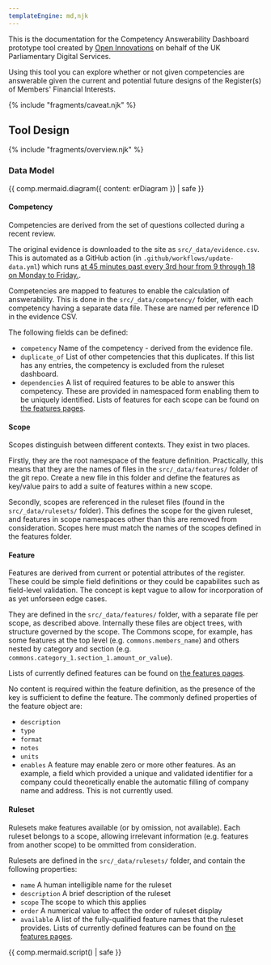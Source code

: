 ```yaml
---
templateEngine: md,njk
---
```


This is the documentation for the Competency Answerability Dashboard prototype tool created by
[Open Innovations](https://open-innovations.org) on behalf of the UK Parliamentary Digital Services.

Using this tool you can explore whether or not given competencies are answerable given the current and
potential future designs of the Register(s) of Members' Financial Interests.

<html>{% include "fragments/caveat.njk" %}</html>

## Tool Design

<html>{% include "fragments/overview.njk" %}</html>

### Data Model

<html>{{ comp.mermaid.diagram({ content: erDiagram }) | safe }}</html>

#### Competency

Competencies are derived from the set of questions collected during a recent review.

The original evidence is downloaded to the site as `src/_data/evidence.csv`.
This is automated as a GitHub action (in `.github/workflows/update-data.yml`) which runs
[at 45 minutes past every 3rd hour from 9 through 18 on Monday to Friday.](https://crontab.guru/#45_9-18/3_*_*_1-5).

Competencies are mapped to features to enable the calculation of answerability.
This is done in the `src/_data/competency/` folder, with each competency having a separate data file.
These are named per reference ID in the evidence CSV.

The following fields can be defined:

* `competency` Name of the competency - derived from the evidence file.
* `duplicate_of` List of other competencies that this duplicates.
  If this list has any entries, the competency is excluded from the ruleset dashboard.
* `dependencies` A list of required features to be able to answer this competency.
  These are provided in namespaced form enabling them to be uniquely identified.
  Lists of features for each scope can be found on [the features pages](/features/).

#### Scope

Scopes distinguish between different contexts.
They exist in two places.

Firstly, they are the root namespace of the feature definition.
Practically, this means that they are the names of files in the `src/_data/features/` folder of the git repo.
Create a new file in this folder and define the features as key/value pairs to add a suite of features within a new scope.

Secondly, scopes are referenced in the ruleset files (found in the `src/_data/rulesets/` folder).
This defines the scope for the given ruleset, and features in scope namespaces other than this are removed from consideration.
Scopes here must match the names of the scopes defined in the features folder.

#### Feature

Features are derived from current or potential attributes of the register.
These could be simple field definitions or they could be capabilites such as field-level validation.
The concept is kept vague to allow for incorporation of as yet unforseen edge cases.

They are defined in the `src/_data/features/` folder, with a separate file per scope, as described above.
Internally these files are object trees, with structure governed by the scope.
The Commons scope, for example, has some features at the top level (e.g. `commons.members_name`)
and others nested by category and section (e.g. `commons.category_1.section_1.amount_or_value`).

Lists of currently defined features can be found on [the features pages](/features/).

No content is required within the feature definition, as the presence of the key is sufficient to define the feature.
The commonly defined properties of the feature object are:

* `description`
* `type`
* `format`
* `notes`
* `units`
* `enables` A feature may enable zero or more other features. As an example, a field which provided
  a unique and validated identifier for a company could theoretically enable the automatic filling of
  company name and address. This is not currently used.

#### Ruleset

Rulesets make features available (or by omission, not available).
Each ruleset belongs to a scope, allowing irrelevant information (e.g. features from another scope) to be ommitted from consideration.

Rulesets are defined in the `src/_data/rulesets/` folder, and contain the following properties:

* `name` A human intelligible name for the ruleset
* `description` A brief description of the ruleset
* `scope` The scope to which this applies
* `order` A numerical value to affect the order of ruleset display
* `available` A list of the fully-qualified feature names that the ruleset provides.
  Lists of currently defined features can be found on [the features pages](/features/).

<html>{{ comp.mermaid.script() | safe }}</html>
